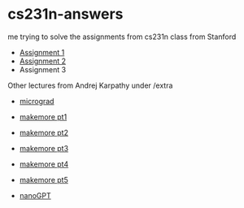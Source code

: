 # cs231n-answers
me trying to solve the assignments from cs231n class from Stanford

- [Assignment 1](assignment1)
- [Assignment 2](assignment2)
- Assignment 3

Other lectures from Andrej Karpathy under /extra

- [micrograd](extra/micrograd.ipynb)


- [makemore pt1](extra/makemore_pt1.ipynb)
- [makemore pt2](extra/makemore_pt2.ipynb)
- [makemore pt3](extra/makemore_pt3.ipynb)
- [makemore pt4](extra/makemore_pt4.ipynb)
- [makemore pt5](extra/makemore_pt5.ipynb)

- [nanoGPT](nano-gpt/nano-gpt.ipynb)